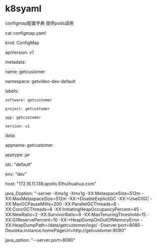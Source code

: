 # k8syaml
configmap配置字典 提供pods调用

cat configmap.yaml

kind: ConfigMap

apiVersion: v1

metadata:

  name: getcustomer
  
  namespace: getvideo-dev-default
  
  labels:
  
    software: getcustomer
    
    project: getcustomer
    
    app: getcustomer
    
    version: v1
    
data:

  appname: getcustomer
  
  apptype: jar
  
  idc: "default"
  
  env: "dev"
  
  host: "172.16.11.138:apollo.51huihuahua.com"
  
  java_Doption: "-server -Xms1g -Xmx1g -XX:MetaspaceSize=512m -XX:MaxMetaspaceSize=512m -XX:+DisableExplicitGC -XX:+UseG1GC -XX:MaxGCPauseMillis=200 -XX:ParallelGCThreads=8 -XX:ConcGCThreads=8 -XX:InitiatingHeapOccupancyPercent=45 -XX:NewRatio=2 -XX:SurvivorRatio=8 -XX:MaxTenuringThreshold=15 -XX:G1ReservePercent=10 -XX:+HeapDumpOnOutOfMemoryError -XX:HeapDumpPath=/data/getcustomer/logs/ -Dserver.port=8080 -Deureka.instance.homePageUrl=http://getcustomer:8080"
  
  java_option: "--server.port=8080"
